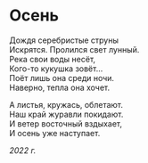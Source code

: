 # Осень

Дождя серебристые струны  
Искрятся. Пролился свет лунный.  
Река свои воды несёт,  
Кого-то кукушка зовёт...  
Поёт лишь она среди ночи.  
Наверно, тепла она хочет.  

А листья, кружась, облетают.  
Наш край журавли покидают.  
И ветер восточный вздыхает,  
И осень уже наступает.

*2022 г.*